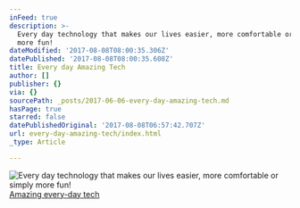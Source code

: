 ```yaml
---
inFeed: true
description: >-
  Every day technology that makes our lives easier, more comfortable or simply
  more fun!
dateModified: '2017-08-08T08:00:35.306Z'
datePublished: '2017-08-08T08:00:35.608Z'
title: Every day Amazing Tech
author: []
publisher: {}
via: {}
sourcePath: _posts/2017-06-06-every-day-amazing-tech.md
hasPage: true
starred: false
datePublishedOriginal: '2017-08-08T06:57:42.707Z'
url: every-day-amazing-tech/index.html
_type: Article

---
```

![Every day technology that makes our lives easier, more comfortable or simply more fun!](https://the-grid-user-content.s3-us-west-2.amazonaws.com/aced8fd3-30b0-4e85-9609-85c1bedb421d.jpg)
[Amazing every-day tech][0]

[0]: http://amazingtech.only-amazing.com/amazing-every-day-technology/
